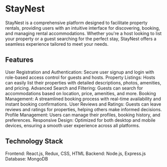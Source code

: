 <h1>StayNest</h1>
StayNest is a comprehensive platform designed to facilitate property rentals, providing users with an intuitive interface for discovering, booking, and managing rental accommodations. Whether you're a host looking to list your property or a guest searching for the perfect stay, StayNest offers a seamless experience tailored to meet your needs.

<h2>Features</h2>

User Registration and Authentication: Secure user signup and login with role-based access control for guests and hosts.
Property Listings: Hosts can easily list their properties with detailed descriptions, photos, amenities, and pricing.
Advanced Search and Filtering: Guests can search for accommodations based on location, price, amenities, and more.
Booking Management: A streamlined booking process with real-time availability and instant booking confirmations.
User Reviews and Ratings: Guests can leave reviews and ratings for properties, helping others make informed decisions.
Profile Management: Users can manage their profiles, booking history, and preferences.
Responsive Design: Optimized for both desktop and mobile devices, ensuring a smooth user experience across all platforms.

<h2>Technology Stack</h2>
Frontend: React.js, Redux, CSS, HTML
Backend: Node.js, Express.js
Database: MongoDB
